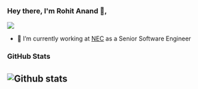 ### Hey there, I'm Rohit Anand 👋, 
![](https://komarev.com/ghpvc/?username=RA489&color=green)

- 🔭 I’m currently working at [NEC](https://in.nec.com/) as a Senior Software Engineer
 

### GitHub Stats

![Github stats](https://github-readme-stats.vercel.app/api?username=RA489&count_private=true&show_icons=true&theme=dark&include_all_commits=true)
---
